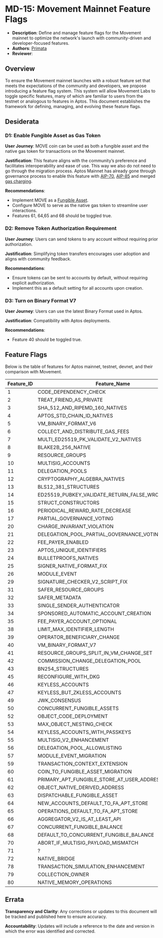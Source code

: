 # MD-15: Movement Mainnet Feature Flags

- **Description**: Define and manage feature flags for the Movement mainnet to optimize the network's launch with community-driven and developer-focused features.
- **Authors**: [Primata](mailto:primata@movementlabs.xyz)
- **Reviewer**: 

## Overview

To ensure the Movement mainnet launches with a robust feature set that meets the expectations of the community and developers, we propose introducing a feature flag system. This system will allow Movement Labs to toggle specific features, many of which are familiar to users from the testnet or analogous to features in Aptos. This document establishes the framework for defining, managing, and evolving these feature flags.

## Desiderata

### D1: Enable Fungible Asset as Gas Token

**User Journey**: MOVE coin can be used as both a fungible asset and the native gas token for transactions on the Movement mainnet.

**Justification**: This feature aligns with the community’s preference and facilitates interoperability and ease of use. This way we also do not need to go through the migration process. Aptos Mainnet has already gone through governance process to enable this feature with [AIP-70](https://governance.aptosfoundation.org/proposal/107), [AIP-85](https://github.com/aptos-foundation/AIPs/blob/main/aips/aip-85.md) and merged [gas charging](https://github.com/aptos-labs/aptos-core/pull/13194).

**Recommendations**:

- Implement MOVE as a [Fungible Asset](https://github.com/aptos-labs/aptos-core/blob/main/aptos-move/framework/aptos-framework/sources/fungible_asset.move).
- Configure MOVE to serve as the native gas token to streamline user interactions.
- Features 61, 64,65 and 68 should be toggled true.

### D2: Remove Token Authorization Requirement

**User Journey**: Users can send tokens to any account without requiring prior authorization.

**Justification**: Simplifying token transfers encourages user adoption and aligns with community feedback.

**Recommendations**:

- Ensure tokens can be sent to accounts by default, without requiring explicit authorization.
- Implement this as a default setting for all accounts upon creation.

### D3: Turn on Binary Format V7

**User Journey**: Users can use the latest Binary Format used in Aptos.

**Justification**: Compatibility with Aptos deployments.

**Recommendations**:

- Feature 40 should be toggled true.

## Feature Flags

Below is the table of features for Aptos mainnet, testnet, devnet, and their comparison with Movement.

| Feature\_ID | Feature\_Name                                           | Mainnet\_Status | Testnet\_Status | Devnet\_Status | Movement\_Status | Consider\_Toggling |
| ----------- | ------------------------------------------------------- | --------------- | --------------- | -------------- | ---------------- | ---------------- |
| 1           | CODE\_DEPENDENCY\_CHECK                                 | True            | True            | True           | True             | False            |
| 2           | TREAT\_FRIEND\_AS\_PRIVATE                              | True            | True            | True           | True             | False            |
| 3           | SHA\_512\_AND\_RIPEMD\_160\_NATIVES                     | True            | True            | True           | True             | False            |
| 4           | APTOS\_STD\_CHAIN\_ID\_NATIVES                          | False           | False           | True           | True             | False            |
| 5           | VM\_BINARY\_FORMAT\_V6                                  | True            | True            | True           | True             | False            |
| 6           | COLLECT\_AND\_DISTRIBUTE\_GAS\_FEES                     | False           | False           | False          | False            | False            |
| 7           | MULTI\_ED25519\_PK\_VALIDATE\_V2\_NATIVES               | True            | True            | True           | True             | False            |
| 8           | BLAKE2B\_256\_NATIVE                                    | True            | True            | True           | True             | False            |
| 9           | RESOURCE\_GROUPS                                        | True            | True            | True           | True             | False            |
| 10          | MULTISIG\_ACCOUNTS                                      | True            | True            | True           | True             | False            |
| 11          | DELEGATION\_POOLS                                       | True            | True            | True           | True             | False            |
| 12          | CRYPTOGRAPHY\_ALGEBRA\_NATIVES                          | True            | True            | True           | True             | False            |
| 13          | BLS12\_381\_STRUCTURES                                  | True            | True            | True           | True             | False            |
| 14          | ED25519\_PUBKEY\_VALIDATE\_RETURN\_FALSE\_WRONG\_LENGTH | True            | True            | True           | True             | False            |
| 15          | STRUCT\_CONSTRUCTORS                                    | True            | True            | True           | True             | False            |
| 16          | PERIODICAL\_REWARD\_RATE\_DECREASE                      | True            | True            | False          | False            | False            |
| 17          | PARTIAL\_GOVERNANCE\_VOTING                             | True            | True            | False          | False            | False            |
| 20          | CHARGE\_INVARIANT\_VIOLATION                            | True            | True            | True           | True             | False            |
| 21          | DELEGATION\_POOL\_PARTIAL\_GOVERNANCE\_VOTING           | True            | True            | False          | False            | False            |
| 22          | FEE\_PAYER\_ENABLED                                     | True            | True            | True           | True             | False            |
| 23          | APTOS\_UNIQUE\_IDENTIFIERS                              | True            | True            | True           | True             | False            |
| 24          | BULLETPROOFS\_NATIVES                                   | True            | True            | True           | True             | False            |
| 25          | SIGNER\_NATIVE\_FORMAT\_FIX                             | True            | True            | True           | True             | False            |
| 26          | MODULE\_EVENT                                           | True            | True            | True           | True             | False            |
| 29          | SIGNATURE\_CHECKER\_V2\_SCRIPT\_FIX                     | True            | True            | True           | True             | False            |
| 31          | SAFER\_RESOURCE\_GROUPS                                 | True            | True            | True           | True             | False            |
| 32          | SAFER\_METADATA                                         | True            | True            | True           | True             | False            |
| 33          | SINGLE\_SENDER\_AUTHENTICATOR                           | True            | True            | True           | True             | False            |
| 34          | SPONSORED\_AUTOMATIC\_ACCOUNT\_CREATION                 | True            | True            | True           | True             | False            |
| 35          | FEE\_PAYER\_ACCOUNT\_OPTIONAL                           | True            | True            | True           | True             | False            |
| 38          | LIMIT\_MAX\_IDENTIFIER\_LENGTH                          | True            | True            | True           | True             | False            |
| 39          | OPERATOR\_BENEFICIARY\_CHANGE                           | True            | True            | True           | True             | False            |
| 40          | VM\_BINARY\_FORMAT\_V7                                  | True            | True            | True           | False            | True             |
| 41          | RESOURCE\_GROUPS\_SPLIT\_IN\_VM\_CHANGE\_SET            | True            | True            | True           | True             | False            |
| 42          | COMMISSION\_CHANGE\_DELEGATION\_POOL                    | True            | True            | True           | True             | False            |
| 43          | BN254\_STRUCTURES                                       | True            | True            | True           | True             | False            |
| 45          | RECONFIGURE\_WITH\_DKG                                  | False           | False           | False          | False            | False            |
| 46          | KEYLESS\_ACCOUNTS                                       | True            | True            | True           | True             | False            |
| 47          | KEYLESS\_BUT\_ZKLESS\_ACCOUNTS                          | False           | False           | True           | True             | False            |
| 49          | JWK\_CONSENSUS                                          | True            | True            | True           | True             | False            |
| 50          | CONCURRENT\_FUNGIBLE\_ASSETS                            | True            | True            | True           | True             | False            |
| 52          | OBJECT\_CODE\_DEPLOYMENT                                | True            | True            | True           | True             | False            |
| 53          | MAX\_OBJECT\_NESTING\_CHECK                             | True            | True            | True           | True             | False            |
| 54          | KEYLESS\_ACCOUNTS\_WITH\_PASSKEYS                       | False           | False           | True           | True             | False            |
| 55          | MULTISIG\_V2\_ENHANCEMENT                               | True            | True            | True           | True             | False            |
| 56          | DELEGATION\_POOL\_ALLOWLISTING                          | True            | True            | True           | True             | False            |
| 57          | MODULE\_EVENT\_MIGRATION                                | False           | False           | True           | True             | False            |
| 59          | TRANSACTION\_CONTEXT\_EXTENSION                         | True            | True            | True           | True             | False            |
| 60          | COIN\_TO\_FUNGIBLE\_ASSET\_MIGRATION                    | True            | True            | True           | True             | False            |
| 61          | PRIMARY\_APT\_FUNGIBLE\_STORE\_AT\_USER\_ADDRESS        | False           | False           | False          | False            | True             |
| 62          | OBJECT\_NATIVE\_DERIVED\_ADDRESS                        | True            | True            | True           | True             | False            |
| 63          | DISPATCHABLE\_FUNGIBLE\_ASSET                           | True            | True            | True           | True             | False            |
| 64          | NEW\_ACCOUNTS\_DEFAULT\_TO\_FA\_APT\_STORE              | False           | False           | False          | False            | True             |
| 65          | OPERATIONS\_DEFAULT\_TO\_FA\_APT\_STORE                 | False           | False           | False          | False            | True             |
| 66          | AGGREGATOR\_V2\_IS\_AT\_LEAST\_API                      | True            | True            | True           | True             | False            |
| 67          | CONCURRENT\_FUNGIBLE\_BALANCE                           | True            | True            | True           | True             | False            |
| 68          | DEFAULT\_TO\_CONCURRENT\_FUNGIBLE\_BALANCE              | False           | False           | False          | False            | True             |
| 70          | ABORT\_IF\_MULTISIG\_PAYLOAD\_MISMATCH                  | True            | True            | True           | True             | False            |
| 71          | ?                                                       | True            | True            | True           | False            | False            |
| 72          | NATIVE\_BRIDGE                                          | True            | True            | True           | False            | False            |
| 78          | TRANSACTION\_SIMULATION\_ENHANCEMENT                    | True            | True            | True           | null             | False            |
| 79          | COLLECTION\_OWNER                                       | True            | True            | True           | null             | False            |
| 80          | NATIVE\_MEMORY\_OPERATIONS                              | True            | True            | True           | null             | False            |

## Errata

**Transparency and Clarity**: Any corrections or updates to this document will be tracked and published here to ensure accuracy.

**Accountability**: Updates will include a reference to the date and version in which the error was identified and corrected.